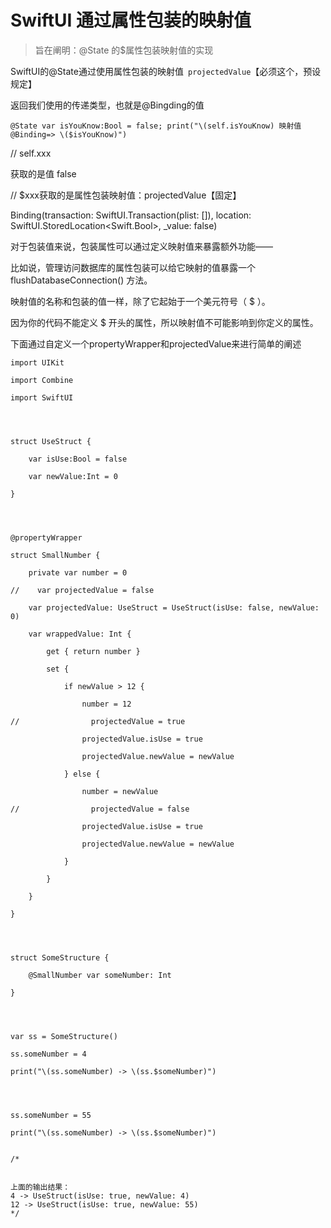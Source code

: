# SwiftUI 通过属性包装的映射值

> 旨在阐明：@State 的$属性包装映射值的实现



SwiftUI的@State通过使用属性包装的映射值` projectedValue`【必须这个，预设规定】

返回我们使用的传递类型，也就是@Bingding的值



 
```
@State var isYouKnow:Bool = false; print("\(self.isYouKnow) 映射值@Binding=> \($isYouKnow)")
```
 

// self.xxx

获取的是值 false

// $xxx获取的是属性包装映射值：projectedValue【固定】

Binding<Bool>(transaction: SwiftUI.Transaction(plist: []), location: SwiftUI.StoredLocation<Swift.Bool>, _value: false)



对于包装值来说，包装属性可以通过定义映射值来暴露额外功能——

比如说，管理访问数据库的属性包装可以给它映射的值暴露一个 flushDatabaseConnection() 方法。

映射值的名称和包装的值一样，除了它起始于一个美元符号（ $ ）。

因为你的代码不能定义 $ 开头的属性，所以映射值不可能影响到你定义的属性。



下面通过自定义一个propertyWrapper和projectedValue来进行简单的阐述
```
import UIKit

import Combine

import SwiftUI




struct UseStruct {

    var isUse:Bool = false

    var newValue:Int = 0

}




@propertyWrapper

struct SmallNumber {

    private var number = 0

//    var projectedValue = false

    var projectedValue: UseStruct = UseStruct(isUse: false, newValue: 0)

    var wrappedValue: Int {

        get { return number }

        set {

            if newValue > 12 {

                number = 12

//                projectedValue = true

                projectedValue.isUse = true

                projectedValue.newValue = newValue

            } else {

                number = newValue

//                projectedValue = false

                projectedValue.isUse = true

                projectedValue.newValue = newValue

            }

        }

    }

}




struct SomeStructure {

    @SmallNumber var someNumber: Int

}




var ss = SomeStructure()

ss.someNumber = 4

print("\(ss.someNumber) -> \(ss.$someNumber)")




ss.someNumber = 55

print("\(ss.someNumber) -> \(ss.$someNumber)")
 
 
/*


上面的输出结果：
4 -> UseStruct(isUse: true, newValue: 4)
12 -> UseStruct(isUse: true, newValue: 55)
*/

```
